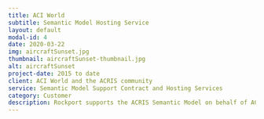 ```yaml
---
title: ACI World
subtitle: Semantic Model Hosting Service
layout: default
modal-id: 4
date: 2020-03-22
img: aircraftSunset.jpg
thumbnail: aircraftSunset-thumbnail.jpg
alt: aircraftSunset
project-date: 2015 to date
client: ACI World and the ACRIS community
service: Semantic Model Support Contract and Hosting Services
category: Customer
description: Rockport supports the ACRIS Semantic Model on behalf of ACI World. Rockport provides cloud hosting for the Semantic Model and develops and maintains the ACRIS.AERO website for the ACRIS community. Rockport provides expert consulting, training and support services to the aviation industry.
---
```

